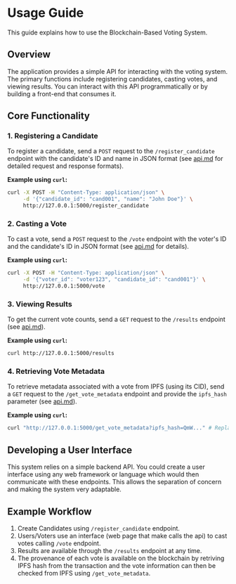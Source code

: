 # Usage Guide

This guide explains how to use the Blockchain-Based Voting System.

## Overview

The application provides a simple API for interacting with the voting system. The primary functions include registering candidates, casting votes, and viewing results. You can interact with this API programmatically or by building a front-end that consumes it.

## Core Functionality

### 1. Registering a Candidate

To register a candidate, send a `POST` request to the `/register_candidate` endpoint with the candidate's ID and name in JSON format (see [api.md](api.md) for detailed request and response formats).

**Example using `curl`:**

```bash
curl -X POST -H "Content-Type: application/json" \
     -d '{"candidate_id": "cand001", "name": "John Doe"}' \
     http://127.0.0.1:5000/register_candidate
```

### 2. Casting a Vote
To cast a vote, send a `POST` request to the `/vote` endpoint with the voter's ID and the candidate's ID in JSON format (see [api.md](api.md) for details).

**Example using `curl`:**

```bash
curl -X POST -H "Content-Type: application/json" \
     -d '{"voter_id": "voter123", "candidate_id": "cand001"}' \
     http://127.0.0.1:5000/vote
```

### 3. Viewing Results
To get the current vote counts, send a `GET` request to the `/results` endpoint (see [api.md](api.md)).

**Example using `curl`:**

```bash
curl http://127.0.0.1:5000/results
```

### 4. Retrieving Vote Metadata
To retrieve metadata associated with a vote from IPFS (using its CID), send a `GET` request to the `/get_vote_metadata` endpoint and provide the `ipfs_hash` parameter (see [api.md](api.md)).

**Example using `curl`:**

```bash
curl "http://127.0.0.1:5000/get_vote_metadata?ipfs_hash=QmW..." # Replace with valid ipfs hash
```

## Developing a User Interface
This system relies on a simple backend API. You could create a user interface using any web framework or language which would then communicate with these endpoints. This allows the separation of concern and making the system very adaptable.

## Example Workflow
1. Create Candidates using `/register_candidate` endpoint.
2. Users/Voters use an interface (web page that make calls the api) to cast votes calling `/vote` endpoint.
3. Results are available through the `/results` endpoint at any time.
4. The provenance of each vote is available on the blockchain by retriving IPFS hash from the transaction and the vote information can then be checked from IPFS using `/get_vote_metadata`.